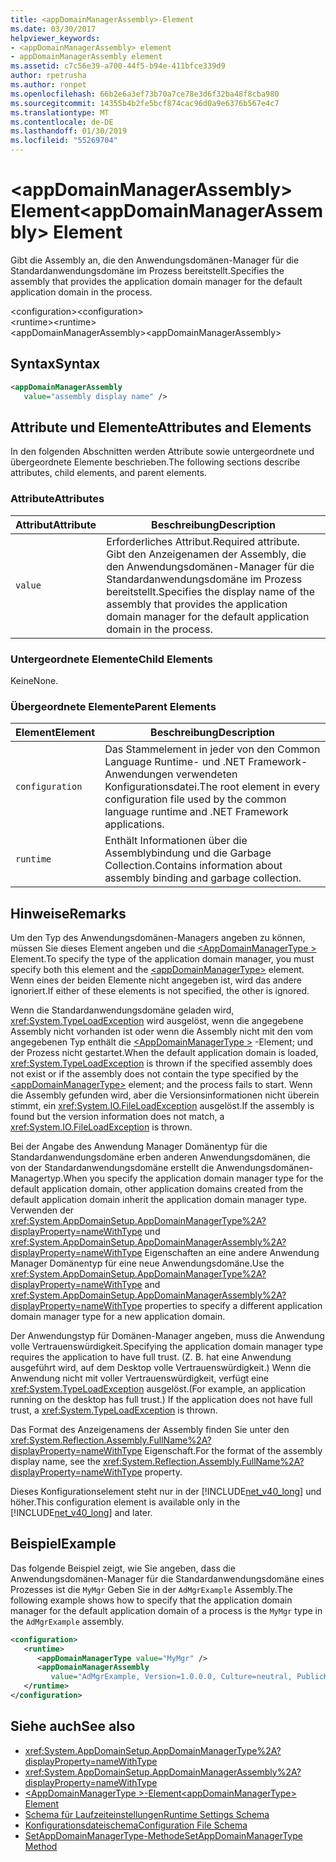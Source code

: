 ```yaml
---
title: <appDomainManagerAssembly>-Element
ms.date: 03/30/2017
helpviewer_keywords:
- <appDomainManagerAssembly> element
- appDomainManagerAssembly element
ms.assetid: c7c56e39-a700-44f5-b94e-411bfce339d9
author: rpetrusha
ms.author: ronpet
ms.openlocfilehash: 66b2e6a3ef73b70a7ce78e3d6f32ba48f8cba980
ms.sourcegitcommit: 14355b4b2fe5bcf874cac96d0a9e6376b567e4c7
ms.translationtype: MT
ms.contentlocale: de-DE
ms.lasthandoff: 01/30/2019
ms.locfileid: "55269704"
---
```

# <a name="appdomainmanagerassembly-element"></a><span data-ttu-id="d0f21-102">\<appDomainManagerAssembly> Element</span><span class="sxs-lookup"><span data-stu-id="d0f21-102">\<appDomainManagerAssembly> Element</span></span>
<span data-ttu-id="d0f21-103">Gibt die Assembly an, die den Anwendungsdomänen-Manager für die Standardanwendungsdomäne im Prozess bereitstellt.</span><span class="sxs-lookup"><span data-stu-id="d0f21-103">Specifies the assembly that provides the application domain manager for the default application domain in the process.</span></span>  
  
 <span data-ttu-id="d0f21-104">\<configuration></span><span class="sxs-lookup"><span data-stu-id="d0f21-104">\<configuration></span></span>  
<span data-ttu-id="d0f21-105">\<runtime></span><span class="sxs-lookup"><span data-stu-id="d0f21-105">\<runtime></span></span>  
<span data-ttu-id="d0f21-106">\<appDomainManagerAssembly></span><span class="sxs-lookup"><span data-stu-id="d0f21-106">\<appDomainManagerAssembly></span></span>  
  
## <a name="syntax"></a><span data-ttu-id="d0f21-107">Syntax</span><span class="sxs-lookup"><span data-stu-id="d0f21-107">Syntax</span></span>  
  
```xml  
<appDomainManagerAssembly   
   value="assembly display name" />  
```  
  
## <a name="attributes-and-elements"></a><span data-ttu-id="d0f21-108">Attribute und Elemente</span><span class="sxs-lookup"><span data-stu-id="d0f21-108">Attributes and Elements</span></span>  
 <span data-ttu-id="d0f21-109">In den folgenden Abschnitten werden Attribute sowie untergeordnete und übergeordnete Elemente beschrieben.</span><span class="sxs-lookup"><span data-stu-id="d0f21-109">The following sections describe attributes, child elements, and parent elements.</span></span>  
  
### <a name="attributes"></a><span data-ttu-id="d0f21-110">Attribute</span><span class="sxs-lookup"><span data-stu-id="d0f21-110">Attributes</span></span>  
  
|<span data-ttu-id="d0f21-111">Attribut</span><span class="sxs-lookup"><span data-stu-id="d0f21-111">Attribute</span></span>|<span data-ttu-id="d0f21-112">Beschreibung</span><span class="sxs-lookup"><span data-stu-id="d0f21-112">Description</span></span>|  
|---------------|-----------------|  
|`value`|<span data-ttu-id="d0f21-113">Erforderliches Attribut.</span><span class="sxs-lookup"><span data-stu-id="d0f21-113">Required attribute.</span></span> <span data-ttu-id="d0f21-114">Gibt den Anzeigenamen der Assembly, die den Anwendungsdomänen-Manager für die Standardanwendungsdomäne im Prozess bereitstellt.</span><span class="sxs-lookup"><span data-stu-id="d0f21-114">Specifies the display name of the assembly that provides the application domain manager for the default application domain in the process.</span></span>|  
  
### <a name="child-elements"></a><span data-ttu-id="d0f21-115">Untergeordnete Elemente</span><span class="sxs-lookup"><span data-stu-id="d0f21-115">Child Elements</span></span>  
 <span data-ttu-id="d0f21-116">Keine</span><span class="sxs-lookup"><span data-stu-id="d0f21-116">None.</span></span>  
  
### <a name="parent-elements"></a><span data-ttu-id="d0f21-117">Übergeordnete Elemente</span><span class="sxs-lookup"><span data-stu-id="d0f21-117">Parent Elements</span></span>  
  
|<span data-ttu-id="d0f21-118">Element</span><span class="sxs-lookup"><span data-stu-id="d0f21-118">Element</span></span>|<span data-ttu-id="d0f21-119">Beschreibung</span><span class="sxs-lookup"><span data-stu-id="d0f21-119">Description</span></span>|  
|-------------|-----------------|  
|`configuration`|<span data-ttu-id="d0f21-120">Das Stammelement in jeder von den Common Language Runtime- und .NET Framework-Anwendungen verwendeten Konfigurationsdatei.</span><span class="sxs-lookup"><span data-stu-id="d0f21-120">The root element in every configuration file used by the common language runtime and .NET Framework applications.</span></span>|  
|`runtime`|<span data-ttu-id="d0f21-121">Enthält Informationen über die Assemblybindung und die Garbage Collection.</span><span class="sxs-lookup"><span data-stu-id="d0f21-121">Contains information about assembly binding and garbage collection.</span></span>|  
  
## <a name="remarks"></a><span data-ttu-id="d0f21-122">Hinweise</span><span class="sxs-lookup"><span data-stu-id="d0f21-122">Remarks</span></span>  
 <span data-ttu-id="d0f21-123">Um den Typ des Anwendungsdomänen-Managers angeben zu können, müssen Sie dieses Element angeben und die [ \<AppDomainManagerType >](../../../../../docs/framework/configure-apps/file-schema/runtime/appdomainmanagertype-element.md) Element.</span><span class="sxs-lookup"><span data-stu-id="d0f21-123">To specify the type of the application domain manager, you must specify both this element and the [\<appDomainManagerType>](../../../../../docs/framework/configure-apps/file-schema/runtime/appdomainmanagertype-element.md) element.</span></span> <span data-ttu-id="d0f21-124">Wenn eines der beiden Elemente nicht angegeben ist, wird das andere ignoriert.</span><span class="sxs-lookup"><span data-stu-id="d0f21-124">If either of these elements is not specified, the other is ignored.</span></span>  
  
 <span data-ttu-id="d0f21-125">Wenn die Standardanwendungsdomäne geladen wird, <xref:System.TypeLoadException> wird ausgelöst, wenn die angegebene Assembly nicht vorhanden ist oder wenn die Assembly nicht mit den vom angegebenen Typ enthält die [ \<AppDomainManagerType >](../../../../../docs/framework/configure-apps/file-schema/runtime/appdomainmanagertype-element.md) -Element; und der Prozess nicht gestartet.</span><span class="sxs-lookup"><span data-stu-id="d0f21-125">When the default application domain is loaded, <xref:System.TypeLoadException> is thrown if the specified assembly does not exist or if the assembly does not contain the type specified by the [\<appDomainManagerType>](../../../../../docs/framework/configure-apps/file-schema/runtime/appdomainmanagertype-element.md) element; and the process fails to start.</span></span> <span data-ttu-id="d0f21-126">Wenn die Assembly gefunden wird, aber die Versionsinformationen nicht überein stimmt, ein <xref:System.IO.FileLoadException> ausgelöst.</span><span class="sxs-lookup"><span data-stu-id="d0f21-126">If the assembly is found but the version information does not match, a <xref:System.IO.FileLoadException> is thrown.</span></span>  
  
 <span data-ttu-id="d0f21-127">Bei der Angabe des Anwendung Manager Domänentyp für die Standardanwendungsdomäne erben anderen Anwendungsdomänen, die von der Standardanwendungsdomäne erstellt die Anwendungsdomänen-Managertyp.</span><span class="sxs-lookup"><span data-stu-id="d0f21-127">When you specify the application domain manager type for the default application domain, other application domains created from the default application domain inherit the application domain manager type.</span></span> <span data-ttu-id="d0f21-128">Verwenden der <xref:System.AppDomainSetup.AppDomainManagerType%2A?displayProperty=nameWithType> und <xref:System.AppDomainSetup.AppDomainManagerAssembly%2A?displayProperty=nameWithType> Eigenschaften an eine andere Anwendung Manager Domänentyp für eine neue Anwendungsdomäne.</span><span class="sxs-lookup"><span data-stu-id="d0f21-128">Use the <xref:System.AppDomainSetup.AppDomainManagerType%2A?displayProperty=nameWithType> and <xref:System.AppDomainSetup.AppDomainManagerAssembly%2A?displayProperty=nameWithType> properties to specify a different application domain manager type for a new application domain.</span></span>  
  
 <span data-ttu-id="d0f21-129">Der Anwendungstyp für Domänen-Manager angeben, muss die Anwendung volle Vertrauenswürdigkeit.</span><span class="sxs-lookup"><span data-stu-id="d0f21-129">Specifying the application domain manager type requires the application to have full trust.</span></span> <span data-ttu-id="d0f21-130">(Z. B. hat eine Anwendung ausgeführt wird, auf dem Desktop volle Vertrauenswürdigkeit.) Wenn die Anwendung nicht mit voller Vertrauenswürdigkeit, verfügt eine <xref:System.TypeLoadException> ausgelöst.</span><span class="sxs-lookup"><span data-stu-id="d0f21-130">(For example, an application running on the desktop has full trust.) If the application does not have full trust, a <xref:System.TypeLoadException> is thrown.</span></span>  
  
 <span data-ttu-id="d0f21-131">Das Format des Anzeigenamens der Assembly finden Sie unter den <xref:System.Reflection.Assembly.FullName%2A?displayProperty=nameWithType> Eigenschaft.</span><span class="sxs-lookup"><span data-stu-id="d0f21-131">For the format of the assembly display name, see the <xref:System.Reflection.Assembly.FullName%2A?displayProperty=nameWithType> property.</span></span>  
  
 <span data-ttu-id="d0f21-132">Dieses Konfigurationselement steht nur in der [!INCLUDE[net_v40_long](../../../../../includes/net-v40-long-md.md)] und höher.</span><span class="sxs-lookup"><span data-stu-id="d0f21-132">This configuration element is available only in the [!INCLUDE[net_v40_long](../../../../../includes/net-v40-long-md.md)] and later.</span></span>  
  
## <a name="example"></a><span data-ttu-id="d0f21-133">Beispiel</span><span class="sxs-lookup"><span data-stu-id="d0f21-133">Example</span></span>  
 <span data-ttu-id="d0f21-134">Das folgende Beispiel zeigt, wie Sie angeben, dass die Anwendungsdomänen-Manager für die Standardanwendungsdomäne eines Prozesses ist die `MyMgr` Geben Sie in der `AdMgrExample` Assembly.</span><span class="sxs-lookup"><span data-stu-id="d0f21-134">The following example shows how to specify that the application domain manager for the default application domain of a process is the `MyMgr` type in the `AdMgrExample` assembly.</span></span>  
  
```xml  
<configuration>  
   <runtime>  
      <appDomainManagerType value="MyMgr" />  
      <appDomainManagerAssembly   
         value="AdMgrExample, Version=1.0.0.0, Culture=neutral, PublicKeyToken=6856bccf150f00b3" />  
   </runtime>  
</configuration>  
```  
  
## <a name="see-also"></a><span data-ttu-id="d0f21-135">Siehe auch</span><span class="sxs-lookup"><span data-stu-id="d0f21-135">See also</span></span>
- <xref:System.AppDomainSetup.AppDomainManagerType%2A?displayProperty=nameWithType>
- <xref:System.AppDomainSetup.AppDomainManagerAssembly%2A?displayProperty=nameWithType>
- [<span data-ttu-id="d0f21-136">\<AppDomainManagerType >-Element</span><span class="sxs-lookup"><span data-stu-id="d0f21-136">\<appDomainManagerType> Element</span></span>](../../../../../docs/framework/configure-apps/file-schema/runtime/appdomainmanagertype-element.md)
- [<span data-ttu-id="d0f21-137">Schema für Laufzeiteinstellungen</span><span class="sxs-lookup"><span data-stu-id="d0f21-137">Runtime Settings Schema</span></span>](../../../../../docs/framework/configure-apps/file-schema/runtime/index.md)
- [<span data-ttu-id="d0f21-138">Konfigurationsdateischema</span><span class="sxs-lookup"><span data-stu-id="d0f21-138">Configuration File Schema</span></span>](../../../../../docs/framework/configure-apps/file-schema/index.md)
- [<span data-ttu-id="d0f21-139">SetAppDomainManagerType-Methode</span><span class="sxs-lookup"><span data-stu-id="d0f21-139">SetAppDomainManagerType Method</span></span>](../../../../../docs/framework/unmanaged-api/hosting/iclrcontrol-setappdomainmanagertype-method.md)
